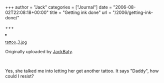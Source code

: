 +++
author = "Jack"
categories = ["Journal"]
date = "2006-08-02T22:08:18+00:00"
title = "Getting ink done"
url = "/2006/getting-ink-done/"

+++

[<img src="https://static.flickr.com/97/205387993_ae02b72fc6_m.jpg" alt="" style="border: solid 2px #000000;" />][1]



<span style="font-size: 0.9em; margin-top: 0px;"><a href="http://www.flickr.com/photos/jbaty/205387993/">tattoo_3.jpg</a></p> 

<p>
</p>

<p>
  Originally uploaded by <a href="http://www.flickr.com/people/jbaty/">JackBaty</a>.
</p>

<p>
  </span>
</p>

<p>
  <br clear="all" />
</p>

<p>
  Yes, she talked me into letting her get another tattoo. It says "Daddy", how could I resist?
</p>

 [1]: http://www.flickr.com/photos/jbaty/205387993/ "photo sharing"
